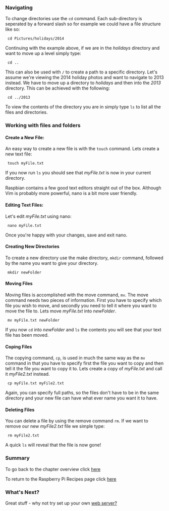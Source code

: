 ### Navigating

To change directories use the `cd` command. Each sub-directory is seperated by a forward slash so for example we could have a file structure like so:

```
 cd Pictures/holidays/2014
```
Continuing with the example above, if we are in the *holidays* directory and want to move up a level simply type: 

```
 cd ..
```

This can also be used with `/` to create a path to a specific directory. Let's assume we're viewing the 2014 holiday photos and want to navigate to 2013 instead. We have to move up a directory to *holidays* and then into the *2013* directory. This can be achieved with the following:

```
 cd ../2013
```

To view the contents of the directory you are in simply type `ls` to list all the files and directories.  

### Working with files and folders

#### Create a New File:
An easy way to create a new file is with the `touch` command. Lets create a new text file:

```
 touch myFile.txt
```
 If you now run `ls` you should see that *myFile.txt* is now in your current directory.

Raspbian contains a few good text editors straight out of the box. Although Vim is probably more powerful, nano is a bit more user friendly. 

#### Editing Text Files:
Let's edit *myFile.txt* using nano:

```
 nano myFile.txt
```

Once you're happy with your changes, save and exit nano.

#### Creating New Directories

To create a new directory use the make directory, `mkdir` command, followed by the name you want to give your directory.

```
 mkdir newFolder
```

#### Moving Files 
Moving files is accomplished with the move command, `mv`. The move command needs two pieces of information. First you have to specify which file you wish to move, and secondly you need to tell it where you want to move the file to. Lets move *myFile.txt* into *newFolder*. 

```
 mv myFile.txt newFolder
``` 

If you now `cd` into *newFolder* and `ls` the contents you will see that your text file has been moved.

#### Coping Files
The copying command, `cp`, is used in much the same way as the `mv` command in that you have to specify first the file you want to copy and then tell it the file you want to copy it to. Lets create a copy of *myFile.txt* and call it *myFile2.txt* instead.

```
 cp myFile.txt myFile2.txt
```

Again, you can specify full paths, so the files don't have to be in the same directory and your new file can have what ever name you want it to have. 

#### Deleting Files
You can delete a file by using the remove command `rm`. If we want to remove our new *myFile2.txt* file we simple type: 

```
 rm myFile2.txt
```

A quick `ls` will reveal that the file is now gone!

### Summary

To go back to the chapter overview click [here](http://domhnallohanlon.github.io/rpi/00overview.html)

To return to the Raspberry Pi Recipes page click [here](http://domhnallohanlon.github.io/rpi)

### What's Next?

Great stuff - why not try set up your own [web server?](http://domhnallohanlon.github.io/rpi/01overview.html)